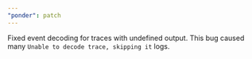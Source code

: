 ```yaml
---
"ponder": patch
---
```


Fixed event decoding for traces with undefined output. This bug caused many `Unable to decode trace, skipping it` logs.
